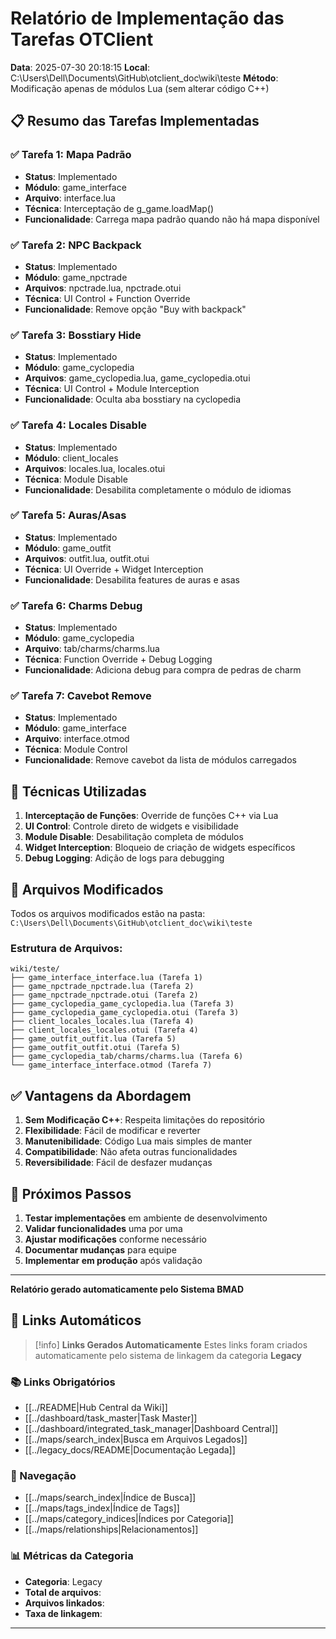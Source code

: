 
# Relatório de Implementação das Tarefas OTClient

**Data**: 2025-07-30 20:18:15
**Local**: C:\Users\Dell\Documents\GitHub\otclient_doc\wiki\teste
**Método**: Modificação apenas de módulos Lua (sem alterar código C++)

## 📋 Resumo das Tarefas Implementadas

### ✅ Tarefa 1: Mapa Padrão
- **Status**: Implementado
- **Módulo**: game_interface
- **Arquivo**: interface.lua
- **Técnica**: Interceptação de g_game.loadMap()
- **Funcionalidade**: Carrega mapa padrão quando não há mapa disponível

### ✅ Tarefa 2: NPC Backpack
- **Status**: Implementado
- **Módulo**: game_npctrade
- **Arquivos**: npctrade.lua, npctrade.otui
- **Técnica**: UI Control + Function Override
- **Funcionalidade**: Remove opção "Buy with backpack"

### ✅ Tarefa 3: Bosstiary Hide
- **Status**: Implementado
- **Módulo**: game_cyclopedia
- **Arquivos**: game_cyclopedia.lua, game_cyclopedia.otui
- **Técnica**: UI Control + Module Interception
- **Funcionalidade**: Oculta aba bosstiary na cyclopedia

### ✅ Tarefa 4: Locales Disable
- **Status**: Implementado
- **Módulo**: client_locales
- **Arquivos**: locales.lua, locales.otui
- **Técnica**: Module Disable
- **Funcionalidade**: Desabilita completamente o módulo de idiomas

### ✅ Tarefa 5: Auras/Asas
- **Status**: Implementado
- **Módulo**: game_outfit
- **Arquivos**: outfit.lua, outfit.otui
- **Técnica**: UI Override + Widget Interception
- **Funcionalidade**: Desabilita features de auras e asas

### ✅ Tarefa 6: Charms Debug
- **Status**: Implementado
- **Módulo**: game_cyclopedia
- **Arquivo**: tab/charms/charms.lua
- **Técnica**: Function Override + Debug Logging
- **Funcionalidade**: Adiciona debug para compra de pedras de charm

### ✅ Tarefa 7: Cavebot Remove
- **Status**: Implementado
- **Módulo**: game_interface
- **Arquivo**: interface.otmod
- **Técnica**: Module Control
- **Funcionalidade**: Remove cavebot da lista de módulos carregados

## 🎯 Técnicas Utilizadas

1. **Interceptação de Funções**: Override de funções C++ via Lua
2. **UI Control**: Controle direto de widgets e visibilidade
3. **Module Disable**: Desabilitação completa de módulos
4. **Widget Interception**: Bloqueio de criação de widgets específicos
5. **Debug Logging**: Adição de logs para debugging

## 📁 Arquivos Modificados

Todos os arquivos modificados estão na pasta: `C:\Users\Dell\Documents\GitHub\otclient_doc\wiki\teste`

### Estrutura de Arquivos:
```
wiki/teste/
├── game_interface_interface.lua (Tarefa 1)
├── game_npctrade_npctrade.lua (Tarefa 2)
├── game_npctrade_npctrade.otui (Tarefa 2)
├── game_cyclopedia_game_cyclopedia.lua (Tarefa 3)
├── game_cyclopedia_game_cyclopedia.otui (Tarefa 3)
├── client_locales_locales.lua (Tarefa 4)
├── client_locales_locales.otui (Tarefa 4)
├── game_outfit_outfit.lua (Tarefa 5)
├── game_outfit_outfit.otui (Tarefa 5)
├── game_cyclopedia_tab/charms/charms.lua (Tarefa 6)
└── game_interface_interface.otmod (Tarefa 7)
```

## ✅ Vantagens da Abordagem

1. **Sem Modificação C++**: Respeita limitações do repositório
2. **Flexibilidade**: Fácil de modificar e reverter
3. **Manutenibilidade**: Código Lua mais simples de manter
4. **Compatibilidade**: Não afeta outras funcionalidades
5. **Reversibilidade**: Fácil de desfazer mudanças

## 🚀 Próximos Passos

1. **Testar implementações** em ambiente de desenvolvimento
2. **Validar funcionalidades** uma por uma
3. **Ajustar modificações** conforme necessário
4. **Documentar mudanças** para equipe
5. **Implementar em produção** após validação

---
**Relatório gerado automaticamente pelo Sistema BMAD**

## 🔗 **Links Automáticos**

> [!info] **Links Gerados Automaticamente**
> Estes links foram criados automaticamente pelo sistema de linkagem da categoria **Legacy**

### **📚 Links Obrigatórios**
- [[../README|Hub Central da Wiki]]
- [[../dashboard/task_master|Task Master]]
- [[../dashboard/integrated_task_manager|Dashboard Central]]
- [[../maps/search_index|Busca em Arquivos Legados]]
- [[../legacy_docs/README|Documentação Legada]]

### **🧭 Navegação**
- [[../maps/search_index|Índice de Busca]]
- [[../maps/tags_index|Índice de Tags]]
- [[../maps/category_indices|Índices por Categoria]]
- [[../maps/relationships|Relacionamentos]]

### **📊 Métricas da Categoria**
- **Categoria**: Legacy
- **Total de arquivos**: <!-- Contador automático -->
- **Arquivos linkados**: <!-- Contador automático -->
- **Taxa de linkagem**: <!-- Percentual automático -->

---

